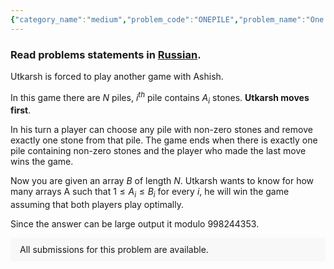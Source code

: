 ```yaml
---
{"category_name":"medium","problem_code":"ONEPILE","problem_name":"One Pile ","problemComponents":{"constraints":"- $1 \\leq T \\leq 100$\n- $2 \\leq N \\leq 500$\n- $1 \\leq B_i \\leq 10^9$\n- Sum of $N$ over all test cases does not exceed $500$","constraintsState":true,"subtasks":"- 30 points : $1 \\leq R \\leq 10000$\n- 70 points : $1 \\leq R \\leq 10^9$\n","subtasksState":false,"inputFormat":"- First line will contain $T$, number of testcases. Then the testcases follow.\n- First line of each test case consists of an integer $N$.\n- Second line consists of $N$ space separated integers denoting the array $B$.\n","inputFormatState":true,"outputFormat":"For each testcase, output the number of games Utkarsh wins modulo $998244353$.","outputFormatState":true,"sampleTestCases":{"0":{"id":1,"input":"2\n2\n3 3\n3\n2 3 4\n","output":"7\n17\n","explanation":"- For the first test case, Utkarsh wins the game for following arrays:\n\n$[1,1]$, $[1,2]$, $[1,3]$, $[2,1]$, $[3,1]$, $[2,3]$, $[3,2]$.\n\nSo there are total $7$ possibilities.","isDeleted":false}}},"video_editorial_url":"","languages_supported":{"0":"CPP14","1":"C","2":"JAVA","3":"PYTH 3.6","4":"CPP17","5":"PYTH","6":"PYP3","7":"CS2","8":"ADA","9":"PYPY","10":"TEXT","11":"PAS fpc","12":"NODEJS","13":"RUBY","14":"PHP","15":"GO","16":"HASK","17":"TCL","18":"PERL","19":"SCALA","20":"LUA","21":"kotlin","22":"BASH","23":"JS","24":"LISP sbcl","25":"rust","26":"PAS gpc","27":"BF","28":"CLOJ","29":"R","30":"D","31":"CAML","32":"FORT","33":"ASM","34":"swift","35":"FS","36":"WSPC","37":"LISP clisp","38":"SQL","39":"SCM guile","40":"PERL6","41":"ERL","42":"CLPS","43":"ICK","44":"NICE","45":"PRLG","46":"ICON","47":"COB","48":"SCM chicken","49":"PIKE","50":"SCM qobi","51":"ST","52":"SQLQ","53":"NEM"},"max_timelimit":3,"source_sizelimit":50000,"problem_author":"utkarsh_25dec","problem_tester":"","date_added":"17-09-2021","tags":{"0":"cook133","1":"medium","2":"utkarsh_25dec"},"problem_difficulty_level":"Unavailable","best_tag":"Medium Hard","editorial_url":"https://discuss.codechef.com/problems/ONEPILE","time":{"view_start_date":1632078002,"submit_start_date":1632078002,"visible_start_date":1632078002,"end_date":1735669800},"is_direct_submittable":false,"problemDiscussURL":"https://discuss.codechef.com/search?q=ONEPILE","is_proctored":false,"visitedContests":{},"layout":"problem"}
---
```

### Read problems statements in [Russian](https://www.codechef.com/download/translated/COOK133/russian/ONEPILE.pdf).

Utkarsh is forced to play another game with Ashish.

In this game there are $N$ piles, $i^{th}$ pile contains $A_i$ stones. **Utkarsh moves first**.

In his turn a player can choose any pile with non-zero stones and remove exactly one stone from that pile. The game ends when there is exactly one pile containing non-zero stones and the player who made the last move wins the game.

Now you are given an array $B$ of length $N$. Utkarsh wants to know for how many arrays A such that $1 \leq A_i \leq B_i$ for every $i$, he will win the game assuming that both players play optimally.

Since the answer can be large output it modulo $998244353$. 
<aside style='background: #f8f8f8;padding: 10px 15px;'><div>All submissions for this problem are available.</div></aside>